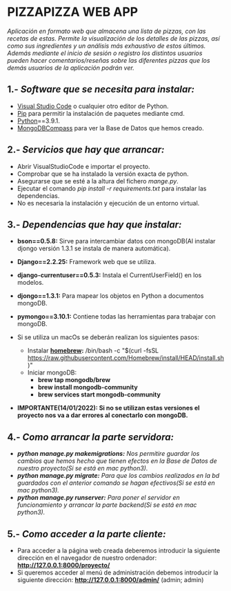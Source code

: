 PIZZAPIZZA WEB APP
==================
  
 *Aplicación en formato web que almacena una lista de pizzas, con las recetas de estas. Permite la visualización de los detalles de las pizzas, así como sus ingredientes y un análisis más exhaustivo de estos últimos. Además mediante el inicio de sesión o registro los distintos usuarios pueden hacer comentarios/reseñas sobre las diferentes pizzas que los demás usuarios de la aplicación podrán ver.*

  
## 1.- *Software que se necesita para instalar:*
  * [Visual Studio Code](https://code.visualstudio.com/) o cualquier otro editor de Python.
  * [Pip](https://pypi.org/project/pip/) para permitir la instalación de paquetes mediante cmd.
  * [Python](https://www.python.org/downloads/release/python-391/)==3.9.1.
  * [MongoDBCompass](https://www.mongodb.com/products/compass) para ver la Base de Datos que hemos creado.
## 2.- *Servicios que hay que arrancar:*
  * Abrir VisualStudioCode e importar el proyecto.
  * Comprobar que se ha instalado la versión exacta de python.
  * Asegurarse que se esté a la altura del fichero *mange.py*.
  * Ejecutar el comando *pip install -r requirements.txt* para instalar las dependencias.
  * No es necesaria la instalación y ejecución de un entorno virtual.
## 3.- *Dependencias que hay que instalar:*
  * **bson==0.5.8:** Sirve para intercambiar datos con mongoDB(Al instalar djongo versión 1.3.1 se instala de manera automática).
  * **Django==2.2.25:** Framework web que se utiliza.
  * **django-currentuser==0.5.3:** Instala el CurrentUserField() en los modelos.
  * **djongo==1.3.1:** Para mapear los objetos en Python a documentos mongoDB.
  * **pymongo==3.10.1:** Contiene todas las herramientas para trabajar con mongoDB.
  * Si se utiliza un macOs se deberán realizan los siguientes pasos:
     * Instalar **[homebrew](https://brew.sh/index_es):** /bin/bash -c "$(curl -fsSL https://raw.githubusercontent.com/Homebrew/install/HEAD/install.sh)"
     * Iniciar mongoDB:
        * **brew tap mongodb/brew**
        * **brew install mongodb-community**
        * **brew services start mongodb-community**  
   
  * **IMPORTANTE(14/01/2022): Si no se utilizan estas versiones el proyecto nos va a dar errores al conectarlo con mongoDB.**
## 4.- *Como arrancar la parte servidora:*
  * ***python manage.py makemigrations:** Nos permitire guardar los cambios que hemos hecho que tienen efectos en la Base de Datos de nuestro proyecto(Si se está en mac python3).*
  * ***python manage.py migrate:** Para que los cambios realizados en la bd guardados con el anterior comando se hagan efectivos(Si se está en mac python3).*
  * ***python manage.py runserver:** Para poner el servidor en funcionamiento y arrancar la parte backend(Si se está en mac python3).*
## 5.- *Como acceder a la parte cliente:*
  * Para acceder a la página web creada deberemos introducir la siguiente dirección en el navegador de nuestro ordenador: **http://127.0.0.1:8000/proyecto/**
  * Si queremos acceder al menú de administración debemos introducir la siguiente dirección: **http://127.0.0.1:8000/admin/** (admin; admin)

    